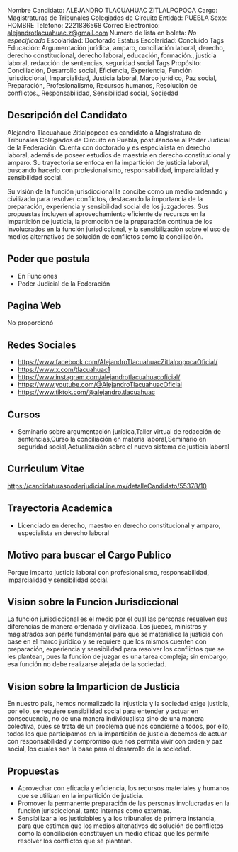 Nombre Candidato: ALEJANDRO TLACUAHUAC ZITLALPOPOCA
Cargo: Magistraturas de Tribunales Colegiados de Circuito
Entidad: PUEBLA
Sexo: HOMBRE
Telefono: 2221836568
Correo Electronico: alejandrotlacuahuac.z@gmail.com
Numero de lista en boleta: *No especificado*
Escolaridad: Doctorado
Estatus Escolaridad: Concluido
Tags Educación: Argumentación jurídica, amparo, conciliación laboral, derecho, derecho constitucional, derecho laboral, educación, formación., justicia laboral, redacción de sentencias, seguridad social
Tags Propósito: Conciliación, Desarrollo social, Eficiencia, Experiencia, Función jurisdiccional, Imparcialidad, Justicia laboral, Marco jurídico, Paz social, Preparación, Profesionalismo, Recursos humanos, Resolución de conflictos., Responsabilidad, Sensibilidad social, Sociedad


## Descripción del Candidato 

Alejandro Tlacuahauc Zitlalpopoca es candidato a Magistratura de Tribunales Colegiados de Circuito en Puebla, postulándose al Poder Judicial de la Federación. Cuenta con doctorado y es especialista en derecho laboral, además de poseer estudios de maestría en derecho constitucional y amparo. Su trayectoria se enfoca en la impartición de justicia laboral, buscando hacerlo con profesionalismo, responsabilidad, imparcialidad y sensibilidad social.

Su visión de la función jurisdiccional la concibe como un medio ordenado y civilizado para resolver conflictos, destacando la importancia de la preparación, experiencia y sensibilidad social de los juzgadores.  Sus propuestas incluyen el aprovechamiento eficiente de recursos en la impartición de justicia, la promoción de la preparación continua de los involucrados en la función jurisdiccional, y la sensibilización sobre el uso de medios alternativos de solución de conflictos como la conciliación.


## Poder que postula

- En Funciones
- Poder Judicial de la Federación


## Pagina Web

No proporcionó


## Redes Sociales

- https://www.facebook.com/AlejandroTlacuahuacZitlalpopocaOficial/
- https://www.x.com/tlacuahuac1
- https://www.instagram.com/alejandrotlacuahuacoficial/
- https://www.youtube.com/@AlejandroTlacuahuacOficial
- https://www.tiktok.com/@alejandro.tlacuahuac


## Cursos

- Seminario  sobre argumentación jurídica,Taller virtual de redacción de sentencias,Curso la conciliación en materia laboral,Seminario en seguridad social,Actualización sobre el nuevo sistema de justicia laboral


## Curriculum Vitae

https://candidaturaspoderjudicial.ine.mx/detalleCandidato/55378/10


## Trayectoria Academica

- Licenciado en derecho, maestro en derecho constitucional y amparo, especialista en derecho laboral


## Motivo para buscar el Cargo Publico

Porque imparto justicia laboral con profesionalismo, responsabilidad, imparcialidad y sensibilidad social.


## Vision sobre la Funcion Jurisdiccional

La función jurisdiccional es el medio por el cual las personas resuelven sus diferencias de manera ordenada y civilizada. Los jueces, ministros y magistrados son parte fundamental para que se materialice la justicia con base en el marco jurídico y se requiere que los mismos cuenten con preparación, experiencia y sensibilidad para resolver los conflictos que se les plantean, pues la función de juzgar es una tarea compleja; sin embargo, esa función no debe realizarse alejada de la sociedad.


## Vision sobre la Imparticion de Justicia

En nuestro pais, hemos normalizado la injusticia y la sociedad exige justicia, por ello, se requiere sensibilidad social para entender y actuar en consecuencia, no de una manera individualista sino de una manera colectiva, pues se trata de un problema que nos concierne a todos, por ello, todos los que participamos en la impartición de justicia debemos de actuar con responsabilidad y compromiso que nos permita vivir con orden y paz social, los cuales son la base para el desarrollo de la sociedad.


## Propuestas

- Aprovechar con eficacia y eficiencia, los recursos materiales y humanos que se utilizan en la impartición de justicia.
- Promover la permanente preparación de las personas involucradas en la función jurisdiccional, tanto internas como externas.
- Sensibilizar a los justiciables y a los tribunales de primera instancia, para que estimen que los medios altenativos de solución de conflictos como la conciliación constituyen un medio eficaz que les permite resolver los conflictos que se plantean.

